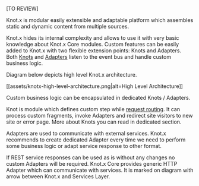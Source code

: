 [TO REVIEW]

Knot.x is modular easily extensible and adaptable platform which assembles static and dynamic 
content from multiple sources.

Knot.x hides its internal complexity and allows to use it with very basic knowledge about Knot.x 
Core modules. Custom features can be easily added to Knot.x with two flexible extension points: Knots
and Adapters. Both [Knots](#Knot) and [Adapters](#Adapter) listen to the event bus and handle 
custom business logic.

Diagram below depicts high level Knot.x architecture.

[[assets/knotx-high-level-architecture.png|alt=High Level Architecture]]

Custom business logic can be encapsulated in dedicated Knots / Adapters.

Knot is module which defines custom step while [request routing](#KnotRouting). It can process custom
fragments, invoke Adapters and redirect site visitors to new site or error page. More about Knots you
can read in dedicated section.
 
Adapters are used to communicate with external services. Knot.x recommends to create dedicated Adapter
every time we need to perform some business logic or adapt service response to other format.

If REST service responses can be used as is without any changes no custom Adapters will be required. 
Knot.x Core provides generic HTTP Adapter which can communicate with services.
It is marked on diagram with arrow between Knot.x and Services Layer.